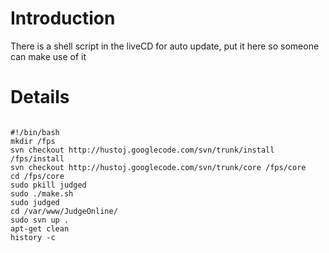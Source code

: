 # Introduction #

There is a shell script in the liveCD for auto update, put it here so someone can make use of it


# Details #
```

#!/bin/bash
mkdir /fps
svn checkout http://hustoj.googlecode.com/svn/trunk/install /fps/install
svn checkout http://hustoj.googlecode.com/svn/trunk/core /fps/core
cd /fps/core
sudo pkill judged
sudo ./make.sh
sudo judged
cd /var/www/JudgeOnline/
sudo svn up .
apt-get clean
history -c


```
